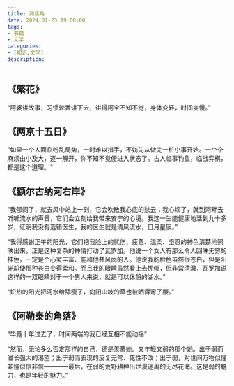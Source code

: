 ```yaml
---
title: 阅读角
date: 2024-01-23 19:00:00
tags:
- 书籍
- 文学
categories:
- [知识,文学]
description: 
---
```


## 《繁花》

“阿婆讲故事，习惯轮番讲下去，讲得阿宝不知不觉，身体变轻，时间变慢。”

## 《两京十五日》

”如果一个人面临纷乱局势，一时难以措手，不妨先从做完一桩小事开始。一个个麻烦由小及大，逐一解开，你不知不觉便进入状态了。古人临事钓鱼，临战弈棋，都是这个道理。“

## 《额尔古纳河右岸》

“我郁闷了，就去风中站上一刻，它会吹散我心底的愁云；我心烦了，就到河畔去听听流水的声音，它们会立刻给我带来安宁的心境。我这一生能健康地活到九十多岁，证明我没有选错医生，我的医生就是清风流水，日月星辰。”

“我得感谢正午的阳光，它们把我脸上的忧伤、疲惫、温柔、坚忍的神色清楚地照映出来，正是这种复杂的神情打动了瓦罗加。他说一个女人有那么令人回味无穷的神色，一定是个心灵丰富、能和他共风雨的人。他说我的脸色虽然很苍白，但是阳光却使那种苍白变得柔和。而且我的眼睛虽然看上去忧郁，但非常清澈，瓦罗加说这样的一双眼睛对于一个男人来说，就是可以休憩的湖水。”

“炽热的阳光把河水给舔瘦了，向阳山坡的草也被晒得弯了腰。”

## 《阿勒泰的角落》

“毕竟十年过去了，时间两端的我已经互相不能动摇”

“然而，无论多么否定那样的自己，还是羡慕她。又年轻又弱的那个她。出于弱而滋长强大的渴望；出于弱而表现的反复无常、死性不改；出于弱，对世间万物似懂非懂似信非信————最后，在弱的荒野耕种出烂漫迷离的无尽花海。这是弱的魅力，也是年轻的魅力。”

